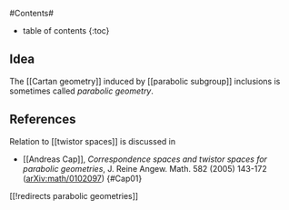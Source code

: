 
#Contents#
* table of contents
{:toc}

## Idea

The [[Cartan geometry]] induced by [[parabolic subgroup]] inclusions is sometimes called _parabolic geometry_.


## References

Relation to [[twistor spaces]] is discussed in

* [[Andreas Cap]], _Correspondence spaces and twistor spaces for parabolic geometries_, J. Reine Angew. Math. 582 (2005) 143-172 ([arXiv:math/0102097](http://arxiv.org/abs/math/0102097))
  {#Cap01}

[[!redirects parabolic geometries]]
